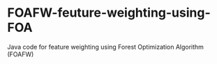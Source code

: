 # FOAFW-feuture-weighting-using-FOA
Java code for feature weighting using Forest Optimization Algorithm (FOAFW)
